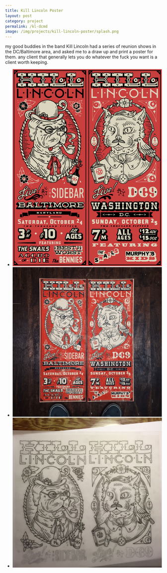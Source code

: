 ```yaml
---
title: Kill Lincoln Poster
layout: post
category: project
permalink: /kl-dcmd
image: /img/projects/kill-lincoln-poster/splash.png
---
```


<div class='desc fixed'>
	<p>my good buddies in the band Kill Lincoln had a series of reunion shows in the DC/Baltimore area, and asked me to a draw up and print a poster for them. any client that generally lets you do whatever the fuck you want is a client worth keeping.</p>
</div>


<ul class='img-column'>
 	<li><img src='/img/projects/kill-lincoln-poster/full.jpg' alt='kl-1'/></li>
 	<li><img src='/img/projects/kill-lincoln-poster/01.jpg' alt='kl-2'/></li>
 	<li><img src='/img/projects/kill-lincoln-poster/02.jpg' alt='kl-3'/></li>
 </ul>